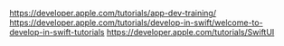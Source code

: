 https://developer.apple.com/tutorials/app-dev-training/
https://developer.apple.com/tutorials/develop-in-swift/welcome-to-develop-in-swift-tutorials
https://developer.apple.com/tutorials/SwiftUI